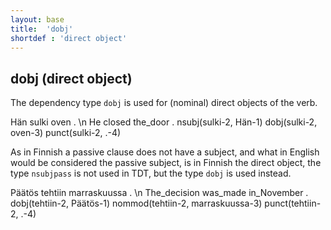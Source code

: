 ```yaml
---
layout: base
title:  'dobj'
shortdef : 'direct object'
---
```


## dobj (direct object)

The dependency type `dobj` is used for (nominal) direct objects of the verb.


<!-- fname:dobj1.pdf -->
<div class="sd-parse">
Hän sulki oven . \n He closed the_door .
nsubj(sulki-2, Hän-1)
dobj(sulki-2, oven-3)
punct(sulki-2, .-4)
</div>


As in Finnish a passive clause does not have a subject, and what in English would be considered the passive subject, is in Finnish the direct object, the type `nsubjpass` is not used in TDT, but the type `dobj` is used instead.


<!-- fname:dobj2.pdf -->
<div class="sd-parse">
Päätös tehtiin marraskuussa . \n The_decision was_made in_November .
dobj(tehtiin-2, Päätös-1)
nommod(tehtiin-2, marraskuussa-3)
punct(tehtiin-2, .-4)
</div>


<!-- Fine distinctions in special cases of subjects, objects and object-cased amount adverbials are discussed in Section [subj-obj](#sec-subj-obj).-->

